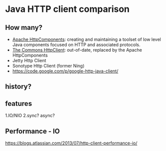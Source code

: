 
# Java HTTP client comparison


## How many?


- [Apache HttpComponents](https://hc.apache.org/): creating and maintaining a toolset of low level Java components focused on HTTP and associated protocols.
- [The Commons HttpClient](http://hc.apache.org/httpcomponents-client-ga/): out-of-date,  replaced by the Apache HttpComponents
- Jetty Http Client
- Sonotype Http Client (former Ning)
- https://code.google.com/p/google-http-java-client/




## history?

## features

1.IO/NIO
2.sync? async?



## Performance - IO
 https://blogs.atlassian.com/2013/07/http-client-performance-io/